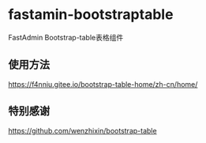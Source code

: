 # fastamin-bootstraptable
FastAdmin Bootstrap-table表格组件

## 使用方法
https://f4nniu.gitee.io/bootstrap-table-home/zh-cn/home/

## 特别感谢
https://github.com/wenzhixin/bootstrap-table
